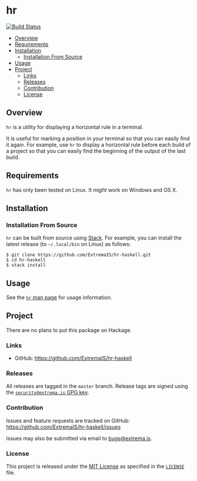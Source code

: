# hr

[![Build Status](https://travis-ci.com/ExtremaIS/hr-haskell.svg?branch=master)](https://travis-ci.com/ExtremaIS/hr-haskell)

* [Overview](#overview)
* [Requirements](#requirements)
* [Installation](#installation)
    * [Installation From Source](#installation-from-source)
* [Usage](#usage)
* [Project](#project)
    * [Links](#links)
    * [Releases](#releases)
    * [Contribution](#contribution)
    * [License](#license)

## Overview

`hr` is a utility for displaying a horizontal rule in a terminal.

It is useful for marking a position in your terminal so that you can easily
find it again.  For example, use `hr` to display a horizontal rule before each
build of a project so that you can easily find the beginning of the output of
the last build.

## Requirements

`hr` has only been tested on Linux.  It *might* work on Windows and OS X.

## Installation

### Installation From Source

`hr` can be built from source using [Stack](https://www.haskellstack.org).
For example, you can install the latest release (to `~/.local/bin` on Linux)
as follows:

```
$ git clone https://github.com/ExtremaIS/hr-haskell.git
$ cd hr-haskell
$ stack install
```

## Usage

See the [`hr` man page](doc/hr.1.md) for usage information.

## Project

There are no plans to put this package on Hackage.

### Links

* GitHub: <https://github.com/ExtremaIS/hr-haskell>

### Releases

All releases are tagged in the `master` branch.  Release tags are signed using
the
[`security@extrema.is` GPG key](http://keys.gnupg.net/pks/lookup?op=vindex&fingerprint=on&search=0x1D484E4B4705FADF).

### Contribution

Issues and feature requests are tracked on GitHub:
<https://github.com/ExtremaIS/hr-haskell/issues>

Issues may also be submitted via email to <bugs@extrema.is>.

### License

This project is released under the
[MIT License](https://opensource.org/licenses/MIT) as specified in the
[`LICENSE`](LICENSE) file.
